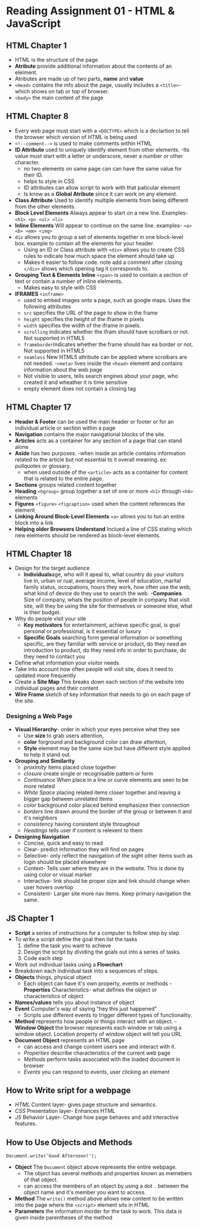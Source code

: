 # Reading Assignment 01 - HTML & JavaScript

## HTML Chapter 1

- HTML is the structure of the page
- **Atribute** provide additional information about the contents of an elelment.
- Atributes are made up of two parts, **name** and **value**
- `<Head>` contains the info about the page, usually includes a `<title>`- which shows on tab or top of browser.
- `<body>` the main content of the page

## HTML Chapter 8

- Every web page must start with a `<DOCTYPE>` which is a declartion to tell the browser which version of HTML is being used
- `<!--comment-->` is used to make comments within HTML
- **ID Attribute** used to uniquely identify element from other elements.
  -Its value must start with a letter or underscore, never a number or other character.
  - no two elements on same page can can have the same value for their ID.
  - helps to style in CSS
  - ID attributes can allow script to work with that paticular element
  - Is know as a **Global Atribute** since it can work on any element.
- **Class Attribute** Used to identify multiple elements from being different from the other elements.
- **Block Level Elements** Always appear to start on a new line. Examples- `<h1> <p> <ul> <li>`
- **Inline Elements** Will appear to continue on the same line. examples- `<a> <b> <em> <img>`
- `div` allows you to group a set of elements together in one block-level box. example to contain all the elements for your header.
  - Using an ID or Class attribute with `<div>` allows you to create CSS rules to indicate how much space the element should take up
  - Makes it easier to follow code. note add a comment after closing `</div>` shows which opening tag it corresponds to.
- **Grouping Text & Elements Inline** `<span>` is used to contain a section of text or contain a number of inline elelments.
  - Makes easy to style with CSS
- **IFRAMES** `<inframe>`
  - used to embed images onto a page, such as google maps. Uses the following attributes
  - `src` specifies the URL of the page to show in the frame
  - `height` specifies the height of the iframe in pixels
  - `width` specifies the width of the iframe in pixels.
  - `scrolling` indicates whether the ifram should have scrolbars or not. Not supported in HTML5
  - `frameborder`Indicates whether the frame should hav ea border or not. Not supported in HTML5
  - `seamless` New HTML5 attribute can be applied where scrolbars are not needed.
-`<meta>` lives inside the `<head>` element and contains information about the web page
  - Not visible to users, tells search engines about your page, who created it and wheather it is time sensitive
  - empty element does not contain a closing tag
  
## HTML Chapter 17

- **Header & Footer** can be used the main header or footer or for an individual article or section within a page
- **Navigation** contains the major navigational blocks of the site.
- **Articles** acts as a container for any section of a page that can stand alone
- **Aside** has two purposes. 
  -when inside an article contains information related to the article but not essential to it overall meaning. ex: pullquotes or glossary.
  - when used outside of the `<article>` acts as a container for content that is related to the entire page.
- **Sections** groups related content together
- **Heading** `<hgroup>` group together a set of one or more `<h1>` through `<h6>` elements
- **Figures** `<figure>` `<figcaption>` used when the content references the element
- **Linking Around Block-Level Elements** `<a>` allows you to tun an entire block into a link
- **Helping older Browsers Understand** Inclued a line of CSS stating which new elelments should be rendered as block-level elements.

## HTML Chapter 18

- Design for the target audience
  - **Individuals**age, who will it apeal to, what country do your visitors live in, urban or rual, average income, level of education, marital family status, occupations, hours they work, how often use the web, what kind of device do they use to search the web.
  -**Companies** Size of company, whats the position of people in company that visit site, will they be using the site for themselves or someone else, what is their budget.
- Why do people visit your site
  - **Key motivators** for entertainment, achieve specific goal, is goal personal or professional, is it essential or luxury
  - **Specific Goals** searching form general information or something specific, are they familiar with service or product, do they need an introduction to product, do they need info in order to purchase, do they need to contact you
- Define what information your visitor needs
- Take into account how often people will visit site, does it need to updated more frequently
- Create a **Site Map** This breaks down each section of the website into individual pages and their content
- **Wire Frame** sketch of key information that needs to go on each page of the site.

### Designing a Web Page

- **Visual Hierarchy**- order in which your eyes perceive what they see
  - Use **size** to grab users attention, 
  - **color** forground and background color can draw attention,
  - **Style** element may be the same size but have different style applied to help it stand out.
- **Grouping and Similarity**
  - *proximity* items placed close together
  - *closure* create single or recognisable pattern or form
  - *Continuance* When place in a line or curve elements are seen to be more related
  - *White Space* placing related items closer together and leaving a bigger gap between unrelated items
  - *color* background color placed behind emphasizes their connection
  - *borders* line drawn around the border of the group or between it and it's neighbors
  - *consistency* having consistent style throughout
  - *Headings* tells user if content is relevent to them
- **Designing Navigation**
  - Concise, quick and easy to read
  - Clear- predict information they will find on pages
  - Selective- only reflect the navigation of the sight other items such as login should be placed elsewhere
  - Context- Tells user where they are in the website. This is done by using color or visual marker
  - Interactive- link should be proper size and link should change when user hovers overtop
  - Consistent- Larger site more nav items. Keep primary navigation the same.

## JS Chapter 1

- **Script** a series of instructions for a computer to follow step by step
- To write a script define the goal then list the tasks
  1. define the task you want to achieve
  2. Design the script by dividing the goals out into a series of tasks.
  3. Code each step
- Work out individual tasks using a **Flowchart**
- Breakdown each individual task into a sequences of steps.
- **Objects** things, physical object
  - Each object can have it's own property, events or methods
-**Properties** Characteristics- what defines the object or characteristics of object
- **Names/values** tells you about instance of object
- **Event** Computer's way of saying "hey this just happened"
  - Scripts use different events to trigger different types of functionality.
- **Method** represents how people or things interact with an object.
-**Window Object** the browser represents each window or tab using a window object. Location property of window object will tell you URL
- **Document Object** represents an HTML page
  - can access and change content users see and interact with it.
  - *Properties* describe characteristics of the current web page
  - *Methods* perform tasks associated with the loaded document in browser
  - *Events* you can respond to events, user clicking an element

## How to Write sript for a webpage

- *HTML* Content layer- gives page structure and semantics.
- *CSS* Presentation layer- Enhances HTML
- *JS* Behavior Layer- Change how page behaves and add interactive features.

## How to Use Objects and Methods

`Document.write('Good Afternoon!');`

- **Object** The `Document` object above represents the entire webpage.
  - The object has several methods and properties known as memebers of that object.
  - can access the members of an object by using a dot `.` between the object name and it's member you want to access.
- **Method** The `write()` method above allows new content to be written into the page where the `<script>` element sits in HTML
- **Parameters** the information inorder for the task to work. This data is given inside parentheses of the method
